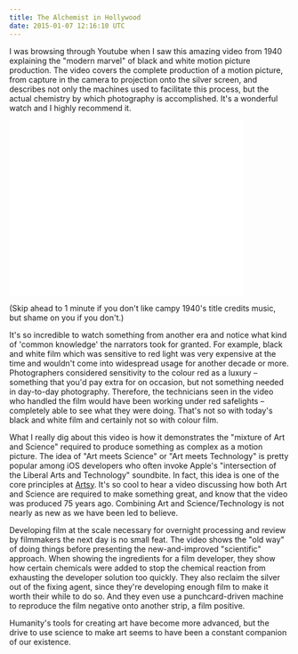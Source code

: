 ```yaml
---
title: The Alchemist in Hollywood
date: 2015-01-07 12:16:10 UTC
---
```


I was browsing through Youtube when I saw this amazing video from 1940 explaining the "modern marvel" of black and white motion picture production. The video covers the complete production of a motion picture, from capture in the camera to projection onto the silver screen, and describes not only the machines used to facilitate this process, but the actual chemistry by which photography is accomplished. It's a wonderful watch and I highly recommend it. 

<!-- more -->

<div class="embed-responsive embed-responsive-4by3">
	<iframe width="420" height="315" class="embed-responsive-item" src="//www.youtube.com/embed/N0mraHHyBrA" frameborder="0" allowfullscreen></iframe>
</div>

(Skip ahead to 1 minute if you don't like campy 1940's title credits music, but shame on you if you don't.)

It's so incredible to watch something from another era and notice what kind of 'common knowledge' the narrators took for granted. For example, black and white film which was sensitive to red light was very expensive at the time and wouldn't come into widespread usage for another decade or more. Photographers considered sensitivity to the colour red as a luxury – something that you'd pay extra for on occasion, but not something needed in day-to-day photography. Therefore, the technicians seen in the video who handled the film would have been working under red safelights – completely able to see what they were doing. That's not so with today's black and white film and certainly not so with colour film. 

What I really dig about this video is how it demonstrates the "mixture of Art and Science" required to produce something as complex as a motion picture. The idea of "Art meets Science" or "Art meets Technology" is pretty popular among iOS developers who often invoke Apple's "intersection of the Liberal Arts and Technology" soundbite. In fact, this idea is one of the core principles at [Artsy](http://artsy.net). It's so cool to hear a video discussing how both Art and Science are required to make something great, and know that the video was produced 75 years ago. Combining Art and Science/Technology is not nearly as new as we have been led to believe. 

Developing film at the scale necessary for overnight processing and review by filmmakers the next day is no small feat. The video shows the "old way" of doing things before presenting the new-and-improved "scientific" approach. When showing the ingredients for a film developer, they show how certain chemicals were added to stop the chemical reaction from exhausting the developer solution too quickly. They also reclaim the silver out of the fixing agent, since they're developing enough film to make it worth their while to do so. And they even use a punchcard-driven machine to reproduce the film negative onto another strip, a film positive. 

Humanity's tools for creating art have become more advanced, but the drive to use science to make art seems to have been a constant companion of our existence. 
